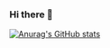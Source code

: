 ### Hi there 👋

[![Anurag's GitHub stats](https://github-readme-stats.vercel.app/api?username=melcor76)](https://github.com/anuraghazra/github-readme-stats)


<!--
**melcor76/melcor76** is a ✨ _special_ ✨ repository because its `README.md` (this file) appears on your GitHub profile.

Here are some ideas to get you started:

- 🔭 I’m currently working on ...
- 🌱 I’m currently learning ...
- 👯 I’m looking to collaborate on ...
- 🤔 I’m looking for help with ...
- 💬 Ask me about ...
- 📫 How to reach me: ...
- 😄 Pronouns: ...
- ⚡ Fun fact: ...
-->
